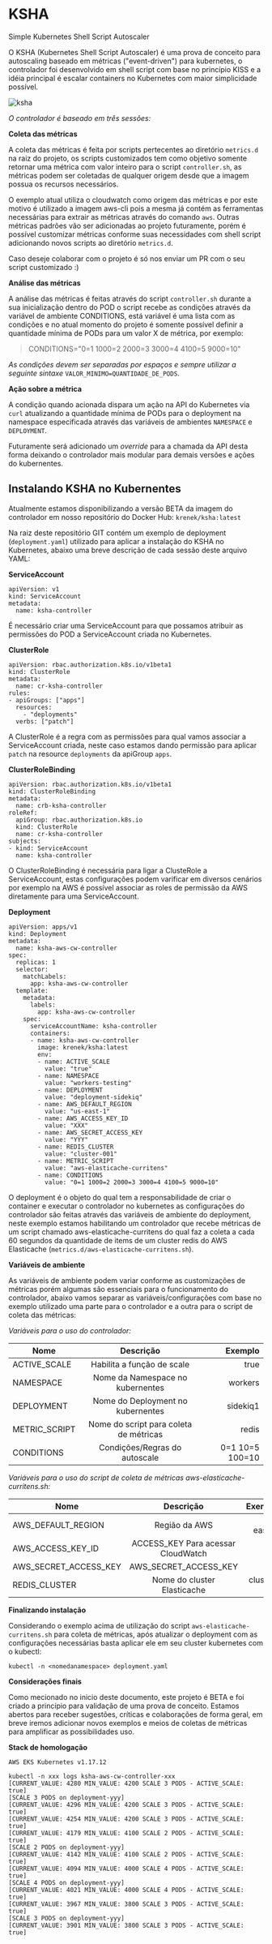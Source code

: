 # KSHA
Simple Kubernetes Shell Script Autoscaler

O KSHA (Kubernetes Shell Script Autoscaler) é uma prova de conceito para autoscaling baseado em métricas ("event-driven") para kubernetes, o controlador foi desenvolvido em shell script com base no princípio KISS e a idéia principal é escalar containers no Kubernetes com maior simplicidade possível.

![ksha](https://user-images.githubusercontent.com/4332906/113611302-b388ad00-9624-11eb-8131-190c83cdf7ae.png)

*O controlador é baseado em três sessões:*

**Coleta das métricas**

A coleta das métricas é feita por scripts pertecentes ao diretório `metrics.d` na raiz do projeto, os scripts customizados tem como objetivo somente retornar uma métrica com valor inteiro para o script `controller.sh`, as métricas podem ser coletadas de qualquer origem desde que a imagem possua os recursos necessários.

O exemplo atual utiliza o cloudwatch como origem das métricas e por este motivo é utilizado a imagem aws-cli pois a mesma já contém as ferramentas necessárias para extrair as métricas através do comando `aws`. Outras métricas padrões vão ser adicionadas ao projeto futuramente, porém é possível customizar métricas conforme suas necessidades com shell script adicionando novos scripts ao diretório `metrics.d`.

Caso deseje colaborar com o projeto é só nos enviar um PR com o seu script customizado :)


**Análise das métricas**

A análise das métricas é feitas através do script `controller.sh` durante a sua inicialização dentro do POD o script recebe as condições através da variável de ambiente CONDITIONS, está variável é uma lista com as condições e no atual momento do projeto é somente possível definir a quantidade mínima de PODs para um valor X de métrica, por exemplo:
> CONDITIONS="0=1 1000=2 2000=3 3000=4 4100=5 9000=10"

*As condições devem ser separadas por espaços e sempre utilizar a seguinte sintaxe* `VALOR_MINIMO=QUANTIDADE_DE_PODS`.


**Ação sobre a métrica**

A condição quando acionada dispara um ação na API do Kubernetes via `curl` atualizando a quantidade mínima de PODs para o deployment na namespace especificada através das variáveis de ambientes `NAMESPACE` e `DEPLOYMENT`.

Futuramente será adicionado um *override* para a chamada da API desta forma deixando o controlador mais modular para demais versões e ações do kubernentes.


## Instalando KSHA no Kubernentes
Atualmente estamos disponibilizando a versão BETA da imagem do controlador em nosso repositório do Docker Hub: `krenek/ksha:latest`

Na raiz deste repositório GIT contém um exemplo de deployment (`deployment.yaml`) utilizado para aplicar a instalação do KSHA no Kubernetes, abaixo uma breve descrição de cada sessão deste arquivo YAML:

**ServiceAccount**

```
apiVersion: v1
kind: ServiceAccount
metadata:
  name: ksha-controller
```

É necessário criar uma ServiceAccount para que possamos atribuir as permissões do POD a ServiceAccount criada no Kubernetes.

**ClusterRole**
```
apiVersion: rbac.authorization.k8s.io/v1beta1
kind: ClusterRole
metadata:
  name: cr-ksha-controller
rules:
- apiGroups: ["apps"]
  resources:
    - "deployments"
  verbs: ["patch"]
```

A ClusterRole é a regra com as permissões para qual vamos associar a ServiceAccount criada, neste caso estamos dando permissão para aplicar `patch` na resource `deployments` da apiGroup `apps`.

**ClusterRoleBinding**

```
apiVersion: rbac.authorization.k8s.io/v1beta1
kind: ClusterRoleBinding
metadata:
  name: crb-ksha-controller
roleRef:
  apiGroup: rbac.authorization.k8s.io
  kind: ClusterRole
  name: cr-ksha-controller
subjects:
- kind: ServiceAccount
  name: ksha-controller
```

O ClusterRoleBinding é necessária para ligar a ClusteRole a ServiceAccount, estas configurações podem varificar em diversos cenários por exemplo na AWS é possível associar as roles de permissão da AWS diretamente para uma ServiceAccount.

**Deployment**

```
apiVersion: apps/v1
kind: Deployment
metadata:
  name: ksha-aws-cw-controller
spec:
  replicas: 1
  selector:
    matchLabels:
      app: ksha-aws-cw-controller
  template:
    metadata:
      labels:
        app: ksha-aws-cw-controller
    spec:
      serviceAccountName: ksha-controller
      containers:
      - name: ksha-aws-cw-controller
        image: krenek/ksha:latest
        env:
        - name: ACTIVE_SCALE
          value: "true"
        - name: NAMESPACE
          value: "workers-testing"
        - name: DEPLOYMENT
          value: "deployment-sidekiq"
        - name: AWS_DEFAULT_REGION
          value: "us-east-1"
        - name: AWS_ACCESS_KEY_ID
          value: "XXX"
        - name: AWS_SECRET_ACCESS_KEY
          value: "YYY"
        - name: REDIS_CLUSTER
          value: "cluster-001"
        - name: METRIC_SCRIPT
          value: "aws-elasticache-curritens" 
        - name: CONDITIONS
          value: "0=1 1000=2 2000=3 3000=4 4100=5 9000=10"
```
O deployment é o objeto do qual tem a responsabilidade de criar o container e executar o controlador no kubernetes as configurações do controlador são feitas através das variáveis de ambiente do deployment, neste exemplo estamos habilitando um controlador que recebe métricas de um script chamado aws-elasticache-curritens do qual faz a coleta a cada 60 segundos da quantidade de items de um cluster redis do AWS Elasticache (`metrics.d/aws-elasticache-curritens.sh`).

**Variáveis de ambiente**

As variáveis de ambiente podem variar conforme as customizações de métricas porém algumas são essenciais para o funcionamento do controlador, abaixo vamos separar as variáveis/configurações com base no exemplo utilizado uma parte para o controlador e a outra para o script de coleta das métricas:

*Variáveis para o uso do controlador:*

| Nome          | Descrição                              | Exemplo         |
| --------------|:--------------------------------------:| ---------------:|
| ACTIVE_SCALE  | Habilita a função de scale             | true            |
| NAMESPACE     | Nome da Namespace no kubernentes       | workers         |
| DEPLOYMENT    | Nome do Deployment no kubernentes      | sidekiq1        |
| METRIC_SCRIPT | Nome do script para coleta de métricas | redis           |
| CONDITIONS    | Condições/Regras do autoscale          | 0=1 10=5 100=10 |

*Variáveis para o uso do script de coleta de métricas aws-elasticache-curritens.sh:*

| Nome                  | Descrição                          | Exemplo     |
| ----------------------|:----------------------------------:| -----------:|
| AWS_DEFAULT_REGION    | Região da AWS                      | us-east-1   |
| AWS_ACCESS_KEY_ID     | ACCESS_KEY Para acessar CloudWatch | XYZ         |
| AWS_SECRET_ACCESS_KEY | AWS_SECRET_ACCESS_KEY              | XYZ         |
| REDIS_CLUSTER         | Nome do cluster Elasticache        | cluster-001 |

**Finalizando instalação**

Considerando o exemplo acima de utilização do script `aws-elasticache-curritens.sh` para coleta de métricas, após atualizar o deployment com as configurações necessárias basta aplicar ele em seu cluster kubernetes com o kubectl:

`kubectl -n <nomedanamespace> deployment.yaml`

**Considerações finais**

Como mecionado no inicio deste documento, este projeto é BETA e foi criado a princípio para validação de uma prova de conceito.
Estamos abertos para receber sugestões, críticas e colaborações de forma geral, em breve iremos adicionar novos exemplos e meios de coletas de métricas para amplificar as possibilidades uso.

**Stack de homologação**

`AWS EKS Kubernetes v1.17.12`

```
kubectl -n xxx logs ksha-aws-cw-controller-xxx
[CURRENT_VALUE: 4280 MIN_VALUE: 4200 SCALE 3 PODS - ACTIVE_SCALE: true]
[SCALE 3 PODS on deployment-yyy]
[CURRENT_VALUE: 4296 MIN_VALUE: 4200 SCALE 3 PODS - ACTIVE_SCALE: true]
[CURRENT_VALUE: 4254 MIN_VALUE: 4200 SCALE 3 PODS - ACTIVE_SCALE: true]
[CURRENT_VALUE: 4179 MIN_VALUE: 4100 SCALE 2 PODS - ACTIVE_SCALE: true]
[SCALE 2 PODS on deployment-yyy]
[CURRENT_VALUE: 4142 MIN_VALUE: 4100 SCALE 2 PODS - ACTIVE_SCALE: true]
[CURRENT_VALUE: 4094 MIN_VALUE: 4000 SCALE 4 PODS - ACTIVE_SCALE: true]
[SCALE 4 PODS on deployment-yyy]
[CURRENT_VALUE: 4021 MIN_VALUE: 4000 SCALE 4 PODS - ACTIVE_SCALE: true]
[CURRENT_VALUE: 3967 MIN_VALUE: 3800 SCALE 3 PODS - ACTIVE_SCALE: true]
[SCALE 3 PODS on deployment-yyy]
[CURRENT_VALUE: 3901 MIN_VALUE: 3800 SCALE 3 PODS - ACTIVE_SCALE: true]
```
